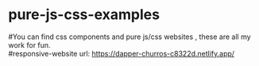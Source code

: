 # pure-js-css-examples
#You can find css components and pure js/css websites , these are all my work for fun.
<br/>
#responsive-website url: https://dapper-churros-c8322d.netlify.app/

